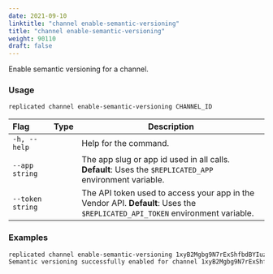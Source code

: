 ```yaml
---
date: 2021-09-10
linktitle: "channel enable-semantic-versioning"
title: "channel enable-semantic-versioning"
weight: 90110
draft: false
---
```


Enable semantic versioning for a channel.

### Usage
```bash
replicated channel enable-semantic-versioning CHANNEL_ID
```

| Flag                 | Type | Description |
|:----------------------|------|-------------|
| `-h, --help`   |  |          Help for the command. |
| `--app string` | |   The app slug or app id used in all calls. **Default**: Uses the `$REPLICATED_APP` environment variable. |
| `--token string` | |  The API token used to access your app in the Vendor API. **Default**: Uses the `$REPLICATED_API_TOKEN` environment variable. |

### Examples
```bash
replicated channel enable-semantic-versioning 1xyB2Mgbg9N7rExShfbdBYIuzeW
Semantic versioning successfully enabled for channel 1xyB2Mgbg9N7rExShfbdBYIuzeW
```
